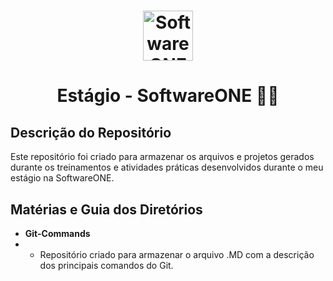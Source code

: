 <h1 align="center">
	<img alt="SoftwareONE Logo" height="80" title="SoftwareONE Logo" src="https://avatars.githubusercontent.com/u/74918087?s=200&v=4" />
</h1>

<h1 align="center">
	Estágio - SoftwareONE 👨‍💻
</h1>

## Descrição do Repositório

Este repositório foi criado para armazenar os arquivos e projetos gerados durante os treinamentos e atividades práticas desenvolvidos durante o meu estágio na SoftwareONE.

## Matérias e Guia dos Diretórios

- **Git-Commands**
- - Repositório criado para armazenar o arquivo .MD com a descrição dos principais comandos do Git.